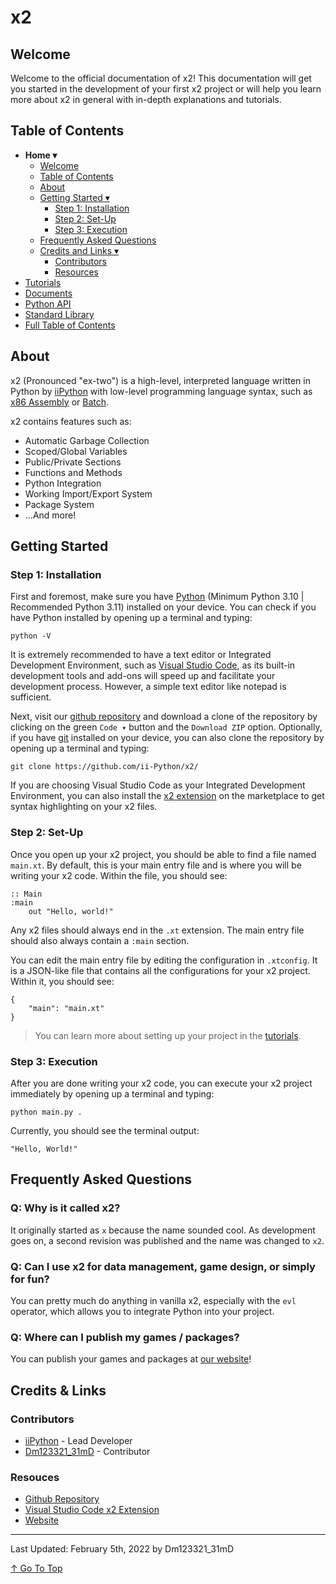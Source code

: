 # x2

## Welcome

Welcome to the official documentation of x2! This documentation will get you started in the development of your first x2 project or will help you learn more about x2 in general with in-depth explanations and tutorials.

## Table of Contents

- **Home ▾**
    - [Welcome](#welcome)
    - [Table of Contents](#table-of-contents)
    - [About](#about)
    - [Getting Started ▾](#getting-started)
        - [Step 1: Installation](#step-1-installation)
        - [Step 2: Set-Up](#step-2-set-up)
        - [Step 3: Execution](#step-3-execution)
    - [Frequently Asked Questions](#frequently-asked-questions)
    - [Credits and Links ▾](#credits--links)
        - [Contributors](#contributors)
        - [Resources](#resources)
- [Tutorials](./md/tutorials.md)
- [Documents](./md/documents.md)
- [Python API](./md/pythonAPI.md)
- [Standard Library](./md/standardLibrary.md)
- [Full Table of Contents](./md/fullTableOfContents.md)

## About

x2 (Pronounced "ex-two") is a high-level, interpreted language written in Python by [iiPython](https://github.com/ii-Python/) with low-level programming language syntax, such as [x86 Assembly](https://en.wikipedia.org/wiki/X86_assembly_language) or [Batch](https://en.wikipedia.org/wiki/Batch_file).

x2 contains features such as:
- Automatic Garbage Collection
- Scoped/Global Variables
- Public/Private Sections
- Functions and Methods
- Python Integration
- Working Import/Export System
- Package System
- ...And more!

## Getting Started

### Step 1: Installation

First and foremost, make sure you have [Python](https://python.org/downloads/) (Minimum Python 3.10 | Recommended Python 3.11) installed on your device. You can check if you have Python installed by opening up a terminal and typing:

```
python -V
```

It is extremely recommended to have a text editor or Integrated Development Environment, such as [Visual Studio Code](https://code.visualstudio.com/), as its built-in development tools and add-ons will speed up and facilitate your development process. However, a simple text editor like notepad is sufficient.

Next, visit our [github repository](https://github.com/ii-Python/x2/) and download a clone of the repository by clicking on the green `Code ▾` button and the `Download ZIP` option. Optionally, if you have [git](https://git-scm.com/) installed on your device, you can also clone the repository by opening up a terminal and typing:

```
git clone https://github.com/ii-Python/x2/
```

If you are choosing Visual Studio Code as your Integrated Development Environment, you can also install the [x2 extension](https://marketplace.visualstudio.com/items?itemName=iiPython.x2) on the marketplace to get syntax highlighting on your x2 files.

### Step 2: Set-Up

Once you open up your x2 project, you should be able to find a file named `main.xt`. By default, this is your main entry file and is where you will be writing your x2 code. Within the file, you should see:

```xt
:: Main
:main
    out "Hello, world!"
```

Any x2 files should always end in the `.xt` extension. The main entry file should also always contain a `:main` section.

You can edit the main entry file by editing the configuration in `.xtconfig`. It is a JSON-like file that contains all the configurations for your x2 project. Within it, you should see:

```xtconfig
{
    "main": "main.xt"
}
```

> You can learn more about setting up your project in the [tutorials](./md/tutorials.md).

### Step 3: Execution

After you are done writing your x2 code, you can execute your x2 project immediately by opening up a terminal and typing:

```
python main.py .
```

Currently, you should see the terminal output:

```
"Hello, World!"
```

## Frequently Asked Questions

### Q: Why is it called x2?

It originally started as `x` because the name sounded cool. As development goes on, a second revision was published and the name was changed to `x2`.

### Q: Can I use x2 for data management, game design, or simply for fun?

You can pretty much do anything in vanilla x2, especially with the `evl` operator, which allows you to integrate Python into your project.

### Q: Where can I publish my games / packages?

You can publish your games and packages at [our website](https://x2.iipython.cf/)!

## Credits & Links

### Contributors

- [iiPython](https://github.com/ii-Python/) - Lead Developer
- [Dm123321_31mD](https://github.com/Dm12332131mD) - Contributor

### Resouces

- [Github Repository](https://github.com/ii-Python/x2)
- [Visual Studio Code x2 Extension](https://marketplace.visualstudio.com/items?itemName=iiPython.x2)
- [Website](https://x2.iipython.cf/)

---

Last Updated: February 5th, 2022 by Dm123321_31mD

[↑ Go To Top](#x2)